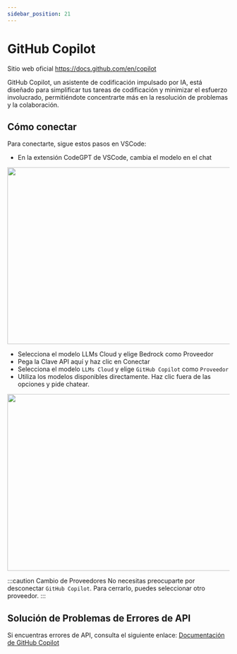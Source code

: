 ```yaml
---
sidebar_position: 21
---
```


# GitHub Copilot
Sitio web oficial https://docs.github.com/en/copilot

GitHub Copilot, un asistente de codificación impulsado por IA, está diseñado para simplificar tus tareas de codificación y minimizar el esfuerzo involucrado, permitiéndote concentrarte más en la resolución de problemas y la colaboración.

## Cómo conectar
Para conectarte, sigue estos pasos en VSCode:
- En la extensión CodeGPT de VSCode, cambia el modelo en el chat

<p align="center"><img width="550" height="400" src="https://github.com/user-attachments/assets/0a6791c5-bdf1-4410-a77a-4e9083993b7a"/></p>

- Selecciona el modelo LLMs Cloud y elige Bedrock como Proveedor
- Pega la Clave API aquí y haz clic en Conectar
- Selecciona el modelo `LLMs Cloud` y elige `GitHub Copilot` como `Proveedor`
- Utiliza los modelos disponibles directamente. Haz clic fuera de las opciones y pide chatear.

<p align="center"><img width="550" height="400" src="https://github.com/user-attachments/assets/a80472f8-d258-467a-9588-1e723a6e74d8"/></p>

:::caution Cambio de Proveedores
No necesitas preocuparte por desconectar `GitHub Copilot`. Para cerrarlo, puedes seleccionar otro proveedor.
:::

## Solución de Problemas de Errores de API
Si encuentras errores de API, consulta el siguiente enlace: [Documentación de GitHub Copilot](https://docs.github.com/en/copilot/about-github-copilot/what-is-github-copilot)
